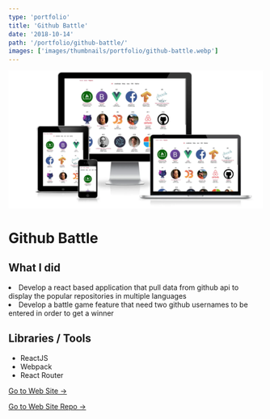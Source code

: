 ```yaml
---
type: 'portfolio'
title: 'Github Battle'
date: '2018-10-14'
path: '/portfolio/github-battle/'
images: ['images/thumbnails/portfolio/github-battle.webp']
---
```


![](./github-battle.webp)

<div class="content">
<h1> Github Battle </h1>

## What I did

<div class="description">
<li> Develop a react based application that pull data from github api to display the popular repositories in multiple languages </li>
<li> Develop a battle game feature that need two github usernames to be entered in order to get a winner</li> </div>

## Libraries / Tools

- <div class="react">ReactJS</div>
- <div class="webpack">Webpack</div>
- <div class="react-router">React Router</div>

[Go to Web Site →](https://github-battle-c63f9.firebaseapp.com/)

[Go to Web Site Repo →](https://github.com/gabroun/github-battle)

</div>
